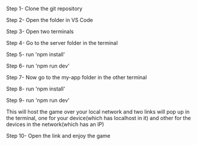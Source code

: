 Step 1- Clone the git repository

Step 2- Open the folder in VS Code

Step 3- Open two terminals 

Step 4- Go to the server folder in the terminal 

Step 5- run 'npm install'

Step 6- run 'npm run dev'

Step 7- Now go to the my-app folder in the other terminal

Step 8- run 'npm install'

Step 9- run 'npm run dev'

This will host the game over your local network and two links will pop up in the terminal, one for your device(which has localhost in it) and other for the devices in the network(which has an IP)

Step 10- Open the link and enjoy the game
